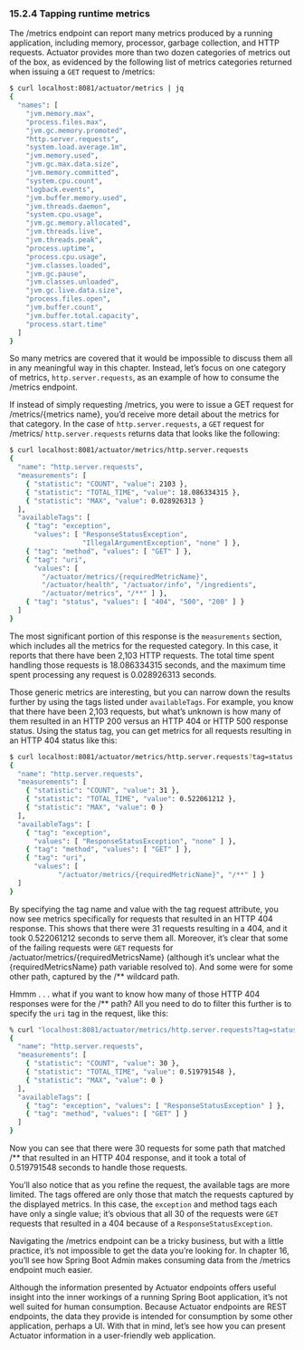 ### 15.2.4 Tapping runtime metrics

The /metrics endpoint can report many metrics produced by a running application, including memory, processor, garbage collection, and HTTP requests. Actuator provides more than two dozen categories of metrics out of the box, as evidenced by the following list of metrics categories returned when issuing a `GET` request to /metrics:

```bash
$ curl localhost:8081/actuator/metrics | jq
{
  "names": [
    "jvm.memory.max",
    "process.files.max",
    "jvm.gc.memory.promoted",
    "http.server.requests",
    "system.load.average.1m",
    "jvm.memory.used",
    "jvm.gc.max.data.size",
    "jvm.memory.committed",
    "system.cpu.count",
    "logback.events",
    "jvm.buffer.memory.used",
    "jvm.threads.daemon",
    "system.cpu.usage",
    "jvm.gc.memory.allocated",
    "jvm.threads.live",
    "jvm.threads.peak",
    "process.uptime",
    "process.cpu.usage",
    "jvm.classes.loaded",
    "jvm.gc.pause",
    "jvm.classes.unloaded",
    "jvm.gc.live.data.size",
    "process.files.open",
    "jvm.buffer.count",
    "jvm.buffer.total.capacity",
    "process.start.time"
  ]
}
```

So many metrics are covered that it would be impossible to discuss them all in any meaningful way in this chapter. Instead, let’s focus on one category of metrics, `http.server.requests`, as an example of how to consume the /metrics endpoint.

If instead of simply requesting /metrics, you were to issue a GET request for /metrics/{metrics name}, you’d receive more detail about the metrics for that category. In the case of `http.server.requests`, a `GET` request for /metrics/ `http.server.requests` returns data that looks like the following:

```bash
$ curl localhost:8081/actuator/metrics/http.server.requests
{
  "name": "http.server.requests",
  "measurements": [
    { "statistic": "COUNT", "value": 2103 },
    { "statistic": "TOTAL_TIME", "value": 18.086334315 },
    { "statistic": "MAX", "value": 0.028926313 }
  ],
  "availableTags": [
    { "tag": "exception",
      "values": [ "ResponseStatusException",
                  "IllegalArgumentException", "none" ] },
    { "tag": "method", "values": [ "GET" ] },
    { "tag": "uri",
      "values": [
        "/actuator/metrics/{requiredMetricName}",
        "/actuator/health", "/actuator/info", "/ingredients",
        "/actuator/metrics", "/**" ] },
    { "tag": "status", "values": [ "404", "500", "200" ] }
  ]
}
```

The most significant portion of this response is the `measurements` section, which includes all the metrics for the requested category. In this case, it reports that there have been 2,103 HTTP requests. The total time spent handling those requests is 18.086334315 seconds, and the maximum time spent processing any request is 0.028926313 seconds.

Those generic metrics are interesting, but you can narrow down the results further by using the tags listed under `availableTags`. For example, you know that there have been 2,103 requests, but what’s unknown is how many of them resulted in an HTTP 200 versus an HTTP 404 or HTTP 500 response status. Using the status tag, you can get metrics for all requests resulting in an HTTP 404 status like this:

```bash
$ curl localhost:8081/actuator/metrics/http.server.requests?tag=status:404
{
  "name": "http.server.requests",
  "measurements": [
    { "statistic": "COUNT", "value": 31 },
    { "statistic": "TOTAL_TIME", "value": 0.522061212 },
    { "statistic": "MAX", "value": 0 }
  ],
  "availableTags": [
    { "tag": "exception",
      "values": [ "ResponseStatusException", "none" ] },
    { "tag": "method", "values": [ "GET" ] },
    { "tag": "uri",
      "values": [
            "/actuator/metrics/{requiredMetricName}", "/**" ] }
  ]
}
```

By specifying the tag name and value with the tag request attribute, you now see metrics specifically for requests that resulted in an HTTP 404 response. This shows that there were 31 requests resulting in a 404, and it took 0.522061212 seconds to serve them all. Moreover, it’s clear that some of the failing requests were `GET` requests for /actuator/metrics/{requiredMetricsName} (although it’s unclear what the {requiredMetricsName} path variable resolved to). And some were for some other path, captured by the /** wildcard path.

Hmmm . . . what if you want to know how many of those HTTP 404 responses were for the /** path? All you need to do to filter this further is to specify the `uri` tag in the request, like this:

```bash
% curl "localhost:8081/actuator/metrics/http.server.requests?tag=status:404&tag=uri:/**"
{
  "name": "http.server.requests",
  "measurements": [
    { "statistic": "COUNT", "value": 30 },
    { "statistic": "TOTAL_TIME", "value": 0.519791548 },
    { "statistic": "MAX", "value": 0 }
  ],
  "availableTags": [
    { "tag": "exception", "values": [ "ResponseStatusException" ] },
    { "tag": "method", "values": [ "GET" ] }
  ]
}
```

Now you can see that there were 30 requests for some path that matched /** that resulted in an HTTP 404 response, and it took a total of 0.519791548 seconds to handle those requests.

You’ll also notice that as you refine the request, the available tags are more limited. The tags offered are only those that match the requests captured by the displayed metrics. In this case, the `exception` and method tags each have only a single value; it’s obvious that all 30 of the requests were `GET` requests that resulted in a 404 because of a `ResponseStatusException`.

Navigating the /metrics endpoint can be a tricky business, but with a little practice, it’s not impossible to get the data you’re looking for. In chapter 16, you’ll see how Spring Boot Admin makes consuming data from the /metrics endpoint much easier.

Although the information presented by Actuator endpoints offers useful insight into the inner workings of a running Spring Boot application, it’s not well suited for human consumption. Because Actuator endpoints are REST endpoints, the data they provide is intended for consumption by some other application, perhaps a UI. With that in mind, let’s see how you can present Actuator information in a user-friendly web application.

